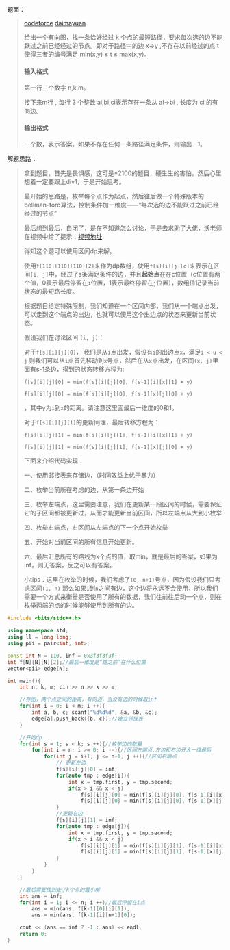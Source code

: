 题面：

> [codeforce](https://codeforces.com/problemsets/acmsguru/problem/793/D)   [daimayuan](http://oj.daimayuan.top/course/10/problem/437)
>
> 给出一个有向图，找一条恰好经过 k 个点的最短路径，要求每次选的边不能跃过之前已经经过的节点。即对于路径中的边 x→y ,不存在以前经过的点 t 使得三者的编号满足 min(x,y) ≤ t ≤ max(x,y)。
>
> #### 输入格式
>
> 第一行三个数字 n,k,m。
>
> 接下来m行 , 每行 3 个整数 ai,bi,ci表示存在一条从 ai→bi , 长度为 ci 的有向边。
>
> #### 输出格式
>
> 一个数，表示答案。如果不存在任何一条路径满足条件，则输出 −1。

解题思路：

> 拿到题目，首先是畏惧感，这可是*2100的题目，硬生生的害怕，然后心里想着一定要跟上div1，于是开始思考。
>
> 最开始的思路是，枚举每个点作为起点，然后往后做一个特殊版本的bellman-ford算法，控制条件加一维度——“每次选的边不能跃过之前已经经过的节点”
>
> 最后想到最后，自闭了，是在不知道怎么讨论，于是去求助了大佬，沃老师在视频中给了提示：[视频地址](https://www.bilibili.com/video/BV1h44y1n7Fd)
>
> 得知这个题可以使用区间dp来解。
>
> 使用`f[110][110][110][2]`来作为dp数组，使用`f[s][i][j][c]`来表示在区间`[i, j]`中，经过了s条满足条件的边，并且**起始点**在在c位置（c位置有两个值，0表示最后停留在`i`位置，1表示最终停留在`j`位置），数组值记录当前状态的最短路长度。
>
> 根据题目给定特殊限制，我们知道在一个区间内部，我们从一个端点出发，可以走到这个端点的出边，也就可以使用这个出边点的状态来更新当前状态。
>
> 假设我们在讨论区间 `[i, j]`：
>
>  对于`f[s][i][j][0]`， 我们是从`i`点出发，假设有`i`的出边点`x`，满足`i < u < j` 则我们可以从`i`点首先移动到`x`号点，然后在从`x`点出发，在区间`(x, j)`里面有s-1条边，得到的状态转移方程为:
>
> `f[s][i][j][0] = min(f[s][i][j][0], f[s-1][i][x][1] + y)`
>
> `f[s][i][j][0] = min(f[s][i][j][0], f[s-1][x][j][0] + y)`
>
> ，其中y为`i`到`x`的距离。请注意这里面最后一维度的0和1。
>
> 对于`f[s][i][j][1]`的更新同理，最后转移方程为：
>
> `f[s][i][j][1] = min(f[s][i][j][1], f[s-1][i][x][1] + y)`
>
> `f[s][i][j][1] = min(f[s][i][j][1], f[s-1][x][j][0] + y)`
>
> 下面来介绍代码实现：
>
> 一、使用邻接表来存储边，（时间效益上优于暴力）
>
> 二、枚举当前所在考虑的边，从第一条边开始
>
> 三、枚举左端点，这里需要注意，我们在更新某一段区间的时候，需要保证它的子区间都被更新过，从而才能更新当前区间，所以左端点从大到小枚举
>
> 四、枚举右端点，右区间从左端点的下一个点开始枚举
>
> 五、开始对当前区间的所有信息开始更新。
>
> 六、最后汇总所有的路线为k个点的值，取min，就是最后的答案，如果为inf，则无答案，反之可以有答案。
>
> 小tips：这里在枚举的时候，我们考虑了`(0, n+1)`号点，因为假设我们只考虑区间`(1, n)` 那么如果`1`到`n`之间有边，这个边将永远不会使用，所以我们需要一个方式来衡量是否使用了所有的数据，我们往前往后动一个点，则在枚举两端的点的时候能够使用到所有的边。

```c++
#include <bits/stdc++.h>

using namespace std;
using ll = long long;
using pii = pair<int, int>;

const int N = 110, inf = 0x3f3f3f3f;
int f[N][N][N][2];//最后一维度是“跳之前”在什么位置
vector<pii> edge[N];

int main(){
	int n, k, m; cin >> n >> k >> m;

	//存图，两个点之间的距离，有向边，当没有边的时候取inf
	for(int i = 0; i < m; i ++){
		int a, b, c; scanf("%d%d%d", &a, &b, &c);
		edge[a].push_back({b, c});//建立邻接表
	}

	//开始dp
	for(int s = 1; s < k; s ++){//枚举边的数量
		for(int i = n; i >= 0; i --){//区间左端点,左边和右边开大一维最后
			for(int j = i+1; j <= n+1; j ++){//区间右端点
				// 更新左边
				f[s][i][j][0] = inf;
				for(auto tmp : edge[i]){
					int x = tmp.first, y = tmp.second;
					if(x > i && x < j)
						f[s][i][j][0] = min(f[s][i][j][0], f[s-1][i][x][1] + y),
						f[s][i][j][0] = min(f[s][i][j][0], f[s-1][x][j][0] + y);
				}
				//更新右边
				f[s][i][j][1] = inf;
				for(auto tmp : edge[j]){
					int x = tmp.first, y = tmp.second;
					if(x > i && x < j)
						f[s][i][j][1] = min(f[s][i][j][1], f[s-1][i][x][1] + y),
						f[s][i][j][1] = min(f[s][i][j][1], f[s-1][x][j][0] + y);
				}
			}
		}
	}

	//最后需要找到走了k个点的最小解
	int ans = inf;
	for(int i = 1; i <= n; i ++)//最后停留在i点
		ans = min(ans, f[k-1][0][i][1]),
		ans = min(ans, f[k-1][i][n+1][0]);

	cout << (ans == inf ? -1 : ans) << endl;
	return 0;
}	

```

